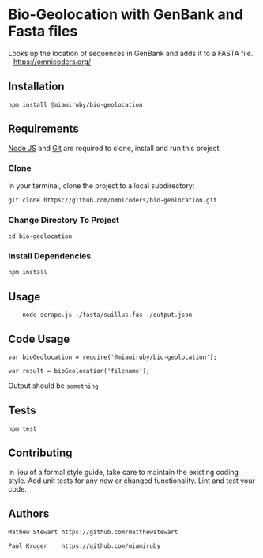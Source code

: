 Bio-Geolocation with GenBank and Fasta files
==========

Looks up the location of sequences in GenBank and adds it to a FASTA file. - https://omnicoders.org/

## Installation

  `npm install @miamiruby/bio-geolocation`

## Requirements

[Node JS](https://nodejs.org/en/download/) and [Git](https://git-scm.com/downloads) are required to clone, install and run this project.

### Clone
In your terminal, clone the project to a local subdirectory:
```
git clone https://github.com/omnicoders/bio-geolocation.git
```

### Change Directory To Project
```
cd bio-geolocation
```

### Install Dependencies
```
npm install
```

## Usage
```
    node scrape.js ./fasta/suillus.fas ./output.json
```

## Code Usage

    var bioGeolocation = require('@miamiruby/bio-geolocation');

    var result = bioGeolocation('filename');
  
  
  Output should be `something`

## Tests

  `npm test`

## Contributing

In lieu of a formal style guide, take care to maintain the existing coding style. Add unit tests for any new or changed functionality. Lint and test your code.

## Authors

    Mathew Stewart https://github.com/matthewstewart

    Paul Kruger    https://github.com/miamiruby
